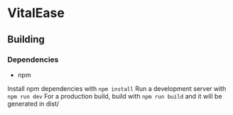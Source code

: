 # VitalEase

## Building

### Dependencies
- npm

Install npm dependencies with `npm install`
Run a development server with `npm run dev`
For a production build, build with `npm run build` and it will be generated in dist/
